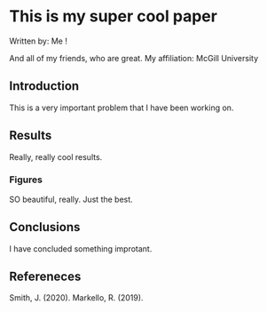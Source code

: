 # This is my super cool paper
Written by: Me !

And all of my friends, who are great.
My affiliation: McGill University

## Introduction

This is a very important problem that I have been working on.

## Results

Really, really cool results.

### Figures

SO beautiful, really. Just the best.

## Conclusions

I have concluded something improtant.

## Refereneces

Smith, J. (2020).
Markello, R. (2019).
